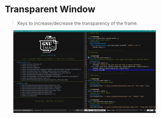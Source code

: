 # Transparent Window
> Keys to increase/decrease the transparency of the frame.


<p align="center">
  <img src="./transparent-window.gif" width="450" height="262"/>
</p>
